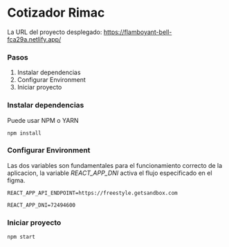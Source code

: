 # Cotizador Rimac

La URL del proyecto desplegado: https://flamboyant-bell-fca29a.netlify.app/

### Pasos
1) Instalar dependencias
2) Configurar Environment
3) Iniciar proyecto

###  Instalar dependencias
Puede usar NPM o YARN

`npm install`

### Configurar Environment

Las dos variables son fundamentales para el funcionamiento correcto de la aplicacion, la variable *REACT_APP_DNI* activa el flujo especificado en el figma.

```
REACT_APP_API_ENDPOINT=https://freestyle.getsandbox.com

REACT_APP_DNI=72494600
```

### Iniciar proyecto

`
npm start
`

